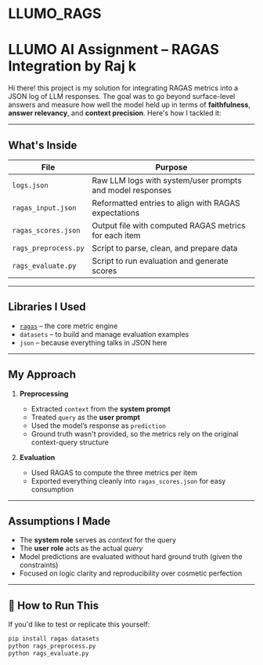 # LLUMO_RAGS
# LLUMO AI Assignment – RAGAS Integration by Raj k 

Hi there! this project is my solution for integrating RAGAS metrics into a JSON log of LLM responses. The goal was to go beyond surface-level answers and measure how well the model held up in terms of **faithfulness**, **answer relevancy**, and **context precision**. Here's how I tackled it:

---

##  What's Inside
| File               | Purpose |
|--------------------|--------|
| `logs.json`         | Raw LLM logs with system/user prompts and model responses |
| `ragas_input.json`  | Reformatted entries to align with RAGAS expectations |
| `ragas_scores.json` | Output file with computed RAGAS metrics for each item |
| `rags_preprocess.py`| Script to parse, clean, and prepare data |
| `rags_evaluate.py`  | Script to run evaluation and generate scores |

______

##  Libraries I Used
- [`ragas`](https://pypi.org/project/ragas/) – the core metric engine  
- `datasets` – to build and manage evaluation examples  
- `json` – because everything talks in JSON here 
_________

##  My Approach
1. **Preprocessing**  
   - Extracted `context` from the **system prompt**
   - Treated `query` as the **user prompt**
   - Used the model’s response as `prediction`
   - Ground truth wasn't provided, so the metrics rely on the original context-query structure

2. **Evaluation**  
   - Used RAGAS to compute the three metrics per item
   - Exported everything cleanly into `ragas_scores.json` for easy consumption  

________

##  Assumptions I Made
- The **system role** serves as _context_ for the query  
- The **user role** acts as the actual _query_  
- Model predictions are evaluated without hard ground truth (given the constraints)  
- Focused on logic clarity and reproducibility over cosmetic perfection  

_______

## 🧪 How to Run This
If you'd like to test or replicate this yourself:
```bash
pip install ragas datasets
python rags_preprocess.py
python rags_evaluate.py
